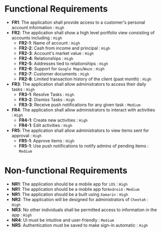 # Functional Requirements
- **FR1**: The application shall provide access to a customer's personal account information : `High`
- **FR2**: The application shall show a high level portfolio view consisting of accounts including : `High`
    - **FR2-1**: Name of account : `High`
    - **FR2-2**: Cash from income and principal : `High`
    - **FR2-3**: Account's market value : `High`
    - **FR2-4**: Relationships : `High`
    - **FR2-5**: Addresses tied to relationships : `High`
    - **FR2-6**: Support for `Google Maps`/`Waze` : `High`
    - **FR2-7**: Customer documents : `High`
    - **FR2-8**: Limited transaction history of the client (past month) : `High`
- **FR3**: The application shall allow administrators to access their daily tasks : `High`
    - **FR3-1**: Resolve Tasks : `High`
    - **FR3-2**: Dismiss Tasks : `High`
    - **FR3-3**: Receive push notifications for any given task : `Medium`
- **FR4**: The application shall allow administrators to interact with activities : `High`
    - **FR4-1**: Create new activities : `High`
    - **FR4-1**: Edit activities : `High`
- **FR5**: The application shall allow administrators to view items sent for approval : `High`
    - **FR5-1**: Approve items : `High`
    - **FR5-1**: Use push notifications to notify admins of pending items : `Medium`
# Non-functional Requirements
- **NR1**: The application should be a mobile app for `iOS` : `High`
- **NR1**: The application should be a mobile app for`Android` : `Medium`
- **NR1**: The application should be a built using `Xamarin` : `High`
- **NR2**: The application will be designed for administrators of `Cheetah` : `High`
- **NR3**: No other individuals shall be permitted access to information in the app : `High`
- **NR4**: UI must be intuitive and user-friendly : `Medium`
- **NR5**: Authentication must be saved to make sign-in automatic : `High`
